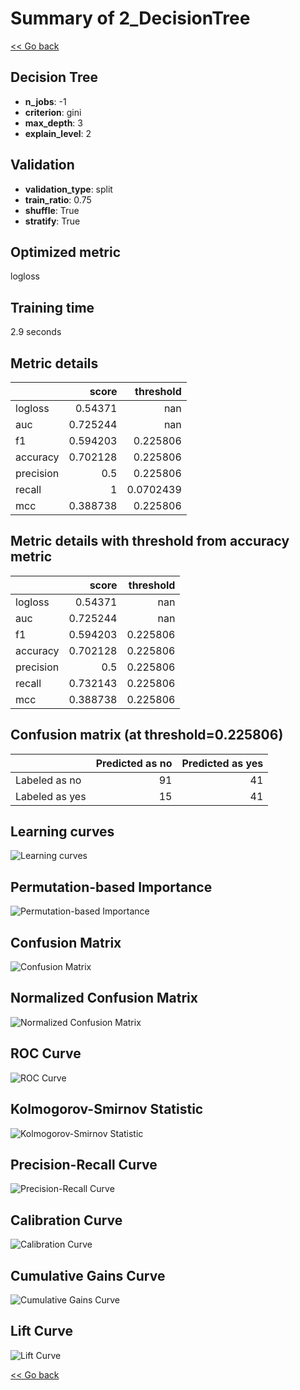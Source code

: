 # Summary of 2_DecisionTree

[<< Go back](../README.md)


## Decision Tree
- **n_jobs**: -1
- **criterion**: gini
- **max_depth**: 3
- **explain_level**: 2

## Validation
 - **validation_type**: split
 - **train_ratio**: 0.75
 - **shuffle**: True
 - **stratify**: True

## Optimized metric
logloss

## Training time

2.9 seconds

## Metric details
|           |    score |   threshold |
|:----------|---------:|------------:|
| logloss   | 0.54371  | nan         |
| auc       | 0.725244 | nan         |
| f1        | 0.594203 |   0.225806  |
| accuracy  | 0.702128 |   0.225806  |
| precision | 0.5      |   0.225806  |
| recall    | 1        |   0.0702439 |
| mcc       | 0.388738 |   0.225806  |


## Metric details with threshold from accuracy metric
|           |    score |   threshold |
|:----------|---------:|------------:|
| logloss   | 0.54371  |  nan        |
| auc       | 0.725244 |  nan        |
| f1        | 0.594203 |    0.225806 |
| accuracy  | 0.702128 |    0.225806 |
| precision | 0.5      |    0.225806 |
| recall    | 0.732143 |    0.225806 |
| mcc       | 0.388738 |    0.225806 |


## Confusion matrix (at threshold=0.225806)
|                |   Predicted as no |   Predicted as yes |
|:---------------|------------------:|-------------------:|
| Labeled as no  |                91 |                 41 |
| Labeled as yes |                15 |                 41 |

## Learning curves
![Learning curves](learning_curves.png)

## Permutation-based Importance
![Permutation-based Importance](permutation_importance.png)
## Confusion Matrix

![Confusion Matrix](confusion_matrix.png)


## Normalized Confusion Matrix

![Normalized Confusion Matrix](confusion_matrix_normalized.png)


## ROC Curve

![ROC Curve](roc_curve.png)


## Kolmogorov-Smirnov Statistic

![Kolmogorov-Smirnov Statistic](ks_statistic.png)


## Precision-Recall Curve

![Precision-Recall Curve](precision_recall_curve.png)


## Calibration Curve

![Calibration Curve](calibration_curve_curve.png)


## Cumulative Gains Curve

![Cumulative Gains Curve](cumulative_gains_curve.png)


## Lift Curve

![Lift Curve](lift_curve.png)



[<< Go back](../README.md)
